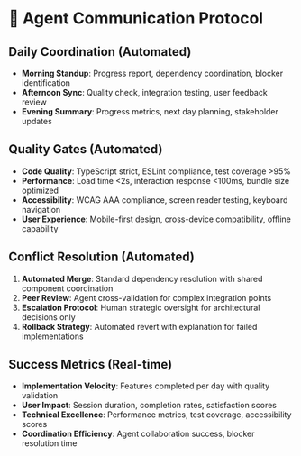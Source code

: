 # 🤖 Agent Communication Protocol

## Daily Coordination (Automated)
- **Morning Standup**: Progress report, dependency coordination, blocker identification
- **Afternoon Sync**: Quality check, integration testing, user feedback review
- **Evening Summary**: Progress metrics, next day planning, stakeholder updates

## Quality Gates (Automated)
- **Code Quality**: TypeScript strict, ESLint compliance, test coverage >95%
- **Performance**: Load time <2s, interaction response <100ms, bundle size optimized
- **Accessibility**: WCAG AAA compliance, screen reader testing, keyboard navigation
- **User Experience**: Mobile-first design, cross-device compatibility, offline capability

## Conflict Resolution (Automated)
1. **Automated Merge**: Standard dependency resolution with shared component coordination
2. **Peer Review**: Agent cross-validation for complex integration points
3. **Escalation Protocol**: Human strategic oversight for architectural decisions only
4. **Rollback Strategy**: Automated revert with explanation for failed implementations

## Success Metrics (Real-time)
- **Implementation Velocity**: Features completed per day with quality validation
- **User Impact**: Session duration, completion rates, satisfaction scores
- **Technical Excellence**: Performance metrics, test coverage, accessibility scores
- **Coordination Efficiency**: Agent collaboration success, blocker resolution time
